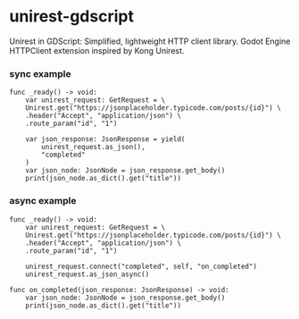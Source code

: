 # unirest-gdscript
Unirest in GDScript: Simplified, lightweight HTTP client library. Godot Engine HTTPClient extension inspired by Kong Unirest.

### sync example
```gdscript
func _ready() -> void:
	var unirest_request: GetRequest = \ 
	Unirest.get("https://jsonplaceholder.typicode.com/posts/{id}") \ 
	.header("Accept", "application/json") \ 
	.route_param("id", "1")
	
	var json_response: JsonResponse = yield(
		unirest_request.as_json(),
		"completed"
	)
	var json_node: JsonNode = json_response.get_body()
	print(json_node.as_dict().get("title"))
```

### async example
```gdscript
func _ready() -> void:
	var unirest_request: GetRequest = \
	Unirest.get("https://jsonplaceholder.typicode.com/posts/{id}") \
	.header("Accept", "application/json") \
	.route_param("id", "1")
	
	unirest_request.connect("completed", self, "on_completed")
	unirest_request.as_json_async()

func on_completed(json_response: JsonResponse) -> void:
	var json_node: JsonNode = json_response.get_body()
	print(json_node.as_dict().get("title"))
```
